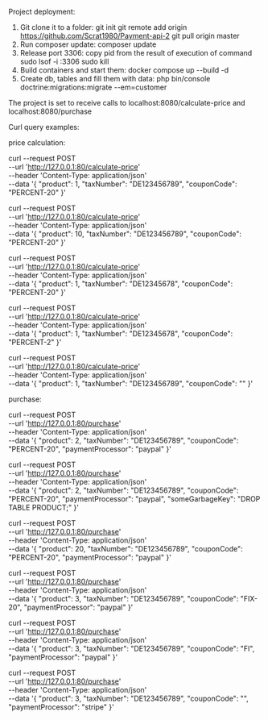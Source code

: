 Project deployment:
1. Git clone it to a folder:
 git init
 git remote add origin https://github.com/Scrat1980/Payment-api-2
 git pull origin master
2. Run composer update:
 composer update
3. Release port 3306:
 copy pid from the result of execution of command
 sudo lsof -i :3306
 sudo kill <pid>
4. Build containers and start them:
 docker compose up --build -d
5. Create db, tables and fill them with data:
 php bin/console doctrine:migrations:migrate --em=customer

The project is set to receive calls to
localhost:8080/calculate-price and
localhost:8080/purchase

Curl query examples:

price calculation:

curl --request POST \
--url 'http://127.0.0.1:80/calculate-price' \
--header 'Content-Type: application/json' \
--data '{
"product": 1,
"taxNumber": "DE123456789",
"couponCode": "PERCENT-20"
}'

curl --request POST \
--url 'http://127.0.0.1:80/calculate-price' \
--header 'Content-Type: application/json' \
--data '{
"product": 10,
"taxNumber": "DE123456789",
"couponCode": "PERCENT-20"
}'

curl --request POST \
--url 'http://127.0.0.1:80/calculate-price' \
--header 'Content-Type: application/json' \
--data '{
"product": 1,
"taxNumber": "DE12345678",
"couponCode": "PERCENT-20"
}'

curl --request POST \
--url 'http://127.0.0.1:80/calculate-price' \
--header 'Content-Type: application/json' \
--data '{
"product": 1,
"taxNumber": "DE12345678",
"couponCode": "PERCENT-2"
}'

curl --request POST \
--url 'http://127.0.0.1:80/calculate-price' \
--header 'Content-Type: application/json' \
--data '{
"product": 1,
"taxNumber": "DE123456789",
"couponCode": ""
}'



purchase:

curl --request POST \
--url 'http://127.0.0.1:80/purchase' \
--header 'Content-Type: application/json' \
--data '{
"product": 2,
"taxNumber": "DE123456789",
"couponCode": "PERCENT-20",
"paymentProcessor": "paypal"
}'

curl --request POST \
--url 'http://127.0.0.1:80/purchase' \
--header 'Content-Type: application/json' \
--data '{
"product": 2,
"taxNumber": "DE123456789",
"couponCode": "PERCENT-20",
"paymentProcessor": "paypal",
"someGarbageKey": "DROP TABLE PRODUCT;"
}'

curl --request POST \
--url 'http://127.0.0.1:80/purchase' \
--header 'Content-Type: application/json' \
--data '{
"product": 20,
"taxNumber": "DE123456789",
"couponCode": "PERCENT-20",
"paymentProcessor": "paypal"
}'

curl --request POST \
--url 'http://127.0.0.1:80/purchase' \
--header 'Content-Type: application/json' \
--data '{
"product": 3,
"taxNumber": "DE123456789",
"couponCode": "FIX-20",
"paymentProcessor": "paypal"
}'

curl --request POST \
--url 'http://127.0.0.1:80/purchase' \
--header 'Content-Type: application/json' \
--data '{
"product": 3,
"taxNumber": "DE123456789",
"couponCode": "FI",
"paymentProcessor": "paypal"
}'

curl --request POST \
--url 'http://127.0.0.1:80/purchase' \
--header 'Content-Type: application/json' \
--data '{
"product": 3,
"taxNumber": "DE123456789",
"couponCode": "",
"paymentProcessor": "stripe"
}'
